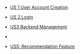 - [US 1 User Account Creation](https://docs.google.com/presentation/d/1DtYLglQBzsBc0_Fkj_AceznrkvS-OcxKwK1AtrYFifc/edit?usp=sharing)
- [US 2 Login](https://docs.google.com/presentation/d/1rxox-OgDh6j-x_GS7LAMA8H9iIh3_DziAaKI-PFFIPQ/edit?usp=sharing)

- [US3 Backend Management](https://docs.google.com/presentation/d/1Wxz9ZmH-OXqmURvj1gnaQFuRgqqWTM64U9wepIH2koY/edit?usp=sharing)
- 
- [US5: Recommendation Feature](https://docs.google.com/presentation/d/1T7LOaLJHLBYkGoIY_3BxeRDeE3qr0SrM-AeM9iadqDs/edit?usp=sharing)

